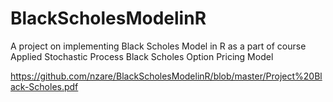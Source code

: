 # BlackScholesModelinR
A project on implementing Black Scholes Model in R as a part of course Applied Stochastic Process
Black Scholes Option Pricing Model

https://github.com/nzare/BlackScholesModelinR/blob/master/Project%20Black-Scholes.pdf
